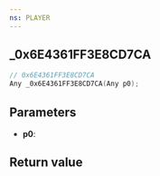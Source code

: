 ```yaml
---
ns: PLAYER
---
```

## _0x6E4361FF3E8CD7CA

```c
// 0x6E4361FF3E8CD7CA
Any _0x6E4361FF3E8CD7CA(Any p0);
```


## Parameters
* **p0**: 

## Return value
